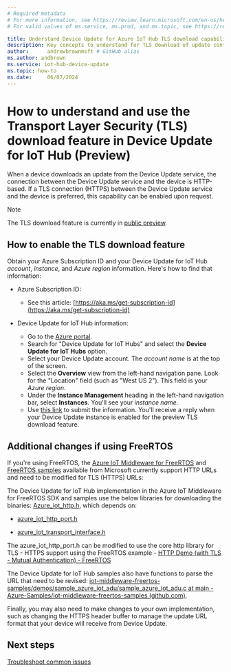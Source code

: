 ```yaml
---
# Required metadata
# For more information, see https://review.learn.microsoft.com/en-us/help/platform/learn-editor-add-metadata?branch=main
# For valid values of ms.service, ms.prod, and ms.topic, see https://review.learn.microsoft.com/en-us/help/platform/metadata-taxonomies?branch=main

title: Understand Device Update for Azure IoT Hub TLS download capabilities
description: Key concepts to understand for TLS download of update content from Device Update for IoT Hub.
author:      andrewbrownmsft # GitHub alias
ms.author: andbrown
ms.service: iot-hub-device-update
ms.topic: how-to
ms.date:     06/07/2024
---
```


# How to understand and use the Transport Layer Security (TLS) download feature in Device Update for IoT Hub (Preview)

When a device downloads an update from the Device Update service, the connection between the Device Update service and the device is HTTP-based. If a TLS connection (HTTPS) between the Device Update service and the device is preferred, this capability can be enabled upon request.

>[!NOTE]
>The TLS download feature is currently in [public preview](https://azure.microsoft.com/support/legal/preview-supplemental-terms/).

## How to enable the TLS download feature

Obtain your Azure Subscription ID and your Device Update for IoT Hub *account*, *instance*, and *Azure region* information. Here's how to find that information:

- Azure Subscription ID:
  - See this article: [https://aka.ms/get-subscription-id](https://aka.ms/get-subscription-id)
    
- Device Update for IoT Hub information:
  - Go to the [Azure portal](https://portal.azure.com/).
  - Search for "Device Update for IoT Hubs" and select the **Device Update for IoT Hubs** option.
  - Select your Device Update account. The *account name* is at the top of the screen.
  - Select the **Overview** view from the left-hand navigation pane. Look for the "Location" field (such as "West US 2"). This field is your *Azure region*.
  - Under the **Instance Management** heading in the left-hand navigation bar, select **Instances**. You'll see your *instance name*.
  - Use [this link](https://nam.dcv.ms/dBgKOpqIL7) to submit the information. You'll receive a reply when your Device Update instance is enabled for the preview TLS download feature.
    
## Additional changes if using FreeRTOS

If you're using FreeRTOS, the [Azure IoT Middleware for FreeRTOS](https://github.com/Azure/azure-iot-middleware-freertos) and [FreeRTOS samples](https://github.com/Azure-Samples/iot-middleware-freertos-samples) available from Microsoft currently support HTTP URLs and need to be modified for TLS (HTTPS) URLs:

The Device Update for IoT Hub implementation in the Azure IoT Middleware for FreeRTOS SDK and samples use the below libraries for downloading the binaries:
[Azure_iot_http.h](https://github.com/Azure/azure-iot-middleware-freertos/blob/7759a42a1eab12818ea2a8f3f940847743968021/source/interface/azure_iot_http.h#L13), which depends on:

- [azure_iot_http_port.h](https://github.com/Azure/azure-iot-middleware-freertos/blob/7759a42a1eab12818ea2a8f3f940847743968021/ports/coreHTTP/azure_iot_http_port.h#L11)

- [azure_iot_transport_interface.h](https://github.com/Azure/azure-iot-middleware-freertos/blob/7759a42a1eab12818ea2a8f3f940847743968021/source/interface/azure_iot_transport_interface.h#L5)

The azure_iot_http_port.h can be modified to use the core http library for TLS - HTTPS support using the FreeRTOS example - [HTTP Demo (with TLS - Mutual Authentication) - FreeRTOS](https://www.freertos.org/http/http-demo-with-tls-mutual-authentication.html)

The Device Update for IoT Hub samples also have functions to parse the URL that need to be revised: [iot-middleware-freertos-samples/demos/sample_azure_iot_adu/sample_azure_iot_adu.c at main - Azure-Samples/iot-middleware-freertos-samples (github.com)](https://github.com/Azure-Samples/iot-middleware-freertos-samples/blob/main/demos/sample_azure_iot_adu/sample_azure_iot_adu.c#L396).

Finally, you may also need to make changes to your own implementation, such as changing the HTTPS header buffer to manage the update URL format that your device will receive from Device Update.

## Next steps

[Troubleshoot common issues](troubleshoot-device-update.md)

